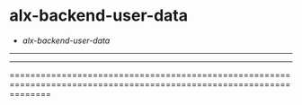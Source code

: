 # alx-backend-user-data
- *alx-backend-user-data*
--------------------------------------------------------------------------------------------------------------------
--------------------------------------------------------------------------------------------------------------------
====================================================================================================================
